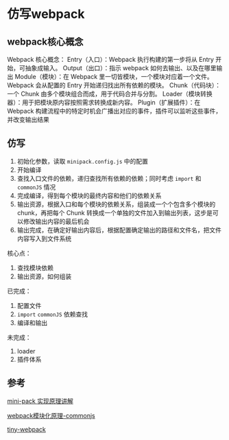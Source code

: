 # 仿写webpack

## webpack核心概念

Webpack 核心概念：
Entry（入口）：Webpack 执行构建的第一步将从 Entry 开始，可抽象成输入。
Output（出口）：指示 webpack 如何去输出、以及在哪里输出
Module（模块）：在 Webpack 里一切皆模块，一个模块对应着一个文件。Webpack 会从配置的 Entry 开始递归找出所有依赖的模块。
Chunk（代码块）：一个 Chunk 由多个模块组合而成，用于代码合并与分割。
Loader（模块转换器）：用于把模块原内容按照需求转换成新内容。
Plugin（扩展插件）：在 Webpack 构建流程中的特定时机会广播出对应的事件，插件可以监听这些事件，并改变输出结果

## 仿写

1. 初始化参数，读取 `minipack.config.js` 中的配置
2. 开始编译
3. 查找入口文件的依赖，递归查找所有依赖的依赖；同时考虑 `import` 和 `commonJS` 情况
4. 完成编译，得到每个模块的最终内容和他们的依赖关系
5. 输出资源，根据入口和每个模块的依赖关系，组装成一个个包含多个模块的chunk，再把每个 Chunk 转换成一个单独的文件加入到输出列表，这步是可以修改输出内容的最后机会
6. 输出完成，在确定好输出内容后，根据配置确定输出的路径和文件名，把文件内容写入到文件系统

核心点：

1. 查找模块依赖
2. 输出资源，如何组装

已完成：

1. 配置文件
2. `import` `commonJS` 依赖查找
3. 编译和输出

未完成：

1. loader
2. 插件体系

## 参考

[mini-pack 实现原理讲解](https://github.com/mcuking/blog/issues/77)

[webpack模块化原理-commonjs](https://segmentfault.com/a/1190000010349749)

[tiny-webpack](https://github.com/hua1995116/tiny-webpack)